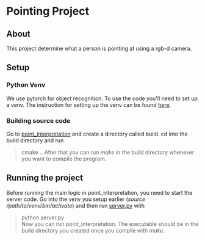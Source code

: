 # Pointing Project

## About
This project determine what a person is pointing at using a rgb-d camera.  

## Setup
### Python Venv
We use pytorch for object recognition.  To use the code you'll need to set up a venv.  The instruction for setting up the venv can be found [here](https://github.com/marikamurphy/pointing/blob/master/other/objectDetection/README.md).  
### Building source code
Go to [point_interpretation](https://github.com/marikamurphy/pointing/tree/master/src/point_interpretation) and create a directory called build.  cd into the build directory and run 
> cmake ..
After that you can run *make* in the build directory whenever you want to compile the program.

## Running the project
Before running the main logic in point_interpretation, you need to start the server code.  Go into the venv you setup earlier (*source /path/to/venv/bin/activate*) and then run [server.py](https://github.com/marikamurphy/pointing/blob/master/other/objectDetection/server.py) with 
> python server.py  
Now you can run point_interpretation.  The executable should be in the build directory you created once you compile with *make*.
